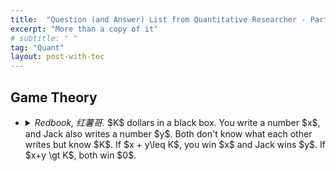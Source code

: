 ```yaml
---
title:  "Question (and Answer) List from Quantitative Researcher - Part 4. Game Theory"
excerpt: "More than a copy of it"
# subtitle: " "
tag: "Quant"
layout: post-with-toc
---
```


<!-- template

- <details><summary><cite>Redbook, 爱跳舞的papaya.</cite>
  ...
  </summary>
  ...
  </details>

-->

## Game Theory

- <details><summary><cite>Redbook, 红薯哥.</cite>
  $K$ dollars in a black box. You write a number $x$, and Jack also writes a number $y$. Both don't know what each other writes but know $K$. If $x + y\leq K$, you win $x$ and Jack wins $y$. If $x+y \gt K$, both win $0$.
  </summary>
    - <details><summary>One box $K=100$. If Jack is rational, what should you write.
    </summary>
    Write out the gain matrix. Easily we can see there is no pure Nash equilibrium and thus we turn to find a mixed strategy. Assume Jack writes $y$ with probability $p_y$, which makes us indifferent writing any of $1$ to $99$ (note that he will not write $100$ and we will not write $100$ as well).

    The equilibrium will be
    $$\begin{pmatrix} 1 & 1 & \dots & 1 & 1\\ 2 & 2 & \dots & 2 & \\ \vdots & \vdots & \vdots & & \\ 99 & & & &\end{pmatrix} \begin{pmatrix}p_1\\p_2\\ \vdots \\ p_{99}\end{pmatrix} = \begin{pmatrix}1\\1\\ \vdots \\ 1\end{pmatrix}.$$

    Solve the system to obtain the mixed strategy for both players since they are symmetric.
    </details>
  - Follow up: ten boxes, five of which have $50$ inside, and another five have $40$ inside. If Jack is rational, what should you write.
  - Follow up: one box, $K=100$. Play $1,000$ times. lf Jack claims that he writes $80$ every time, what is your strategy?
  </details>

